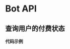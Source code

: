 <!--
 * @Author: benny
 * @Date: 2023-05-17 15:18:18
 * @LastEditTime: 2023-05-17 15:18:26
 * @LastEditors: benny
 * @Description: 
 * @FilePath: /english-ai-bot/docs/api.md
-->
# Bot API

## 查询用户的付费状态

**代码示例**

```

```